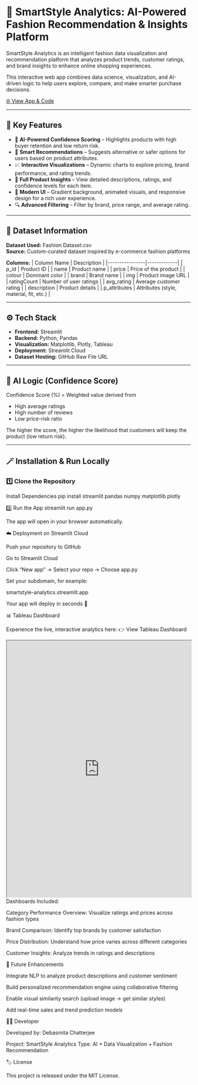 # 🌟 SmartStyle Analytics: AI-Powered Fashion Recommendation & Insights Platform

SmartStyle Analytics is an intelligent fashion data visualization and recommendation platform that analyzes product trends, customer ratings, and brand insights to enhance online shopping experiences.  

This interactive web app combines data science, visualization, and AI-driven logic to help users explore, compare, and make smarter purchase decisions.

[🌐 View App & Code](https://ai-return-assistant-mgjhvkazynfsvdlqe4gcpa.streamlit.app/)

---

## 🚀 Key Features

- 🧠 **AI-Powered Confidence Scoring** – Highlights products with high buyer retention and low return risk.  
- 👗 **Smart Recommendations** – Suggests alternative or safer options for users based on product attributes.  
- 📈 **Interactive Visualizations** – Dynamic charts to explore pricing, brand performance, and rating trends.  
- 💬 **Full Product Insights** – View detailed descriptions, ratings, and confidence levels for each item.  
- 🌈 **Modern UI** – Gradient background, animated visuals, and responsive design for a rich user experience.  
- 🔍 **Advanced Filtering** – Filter by brand, price range, and average rating.  

---

## 🧩 Dataset Information

**Dataset Used:** Fashion Dataset.csv  
**Source:** Custom-curated dataset inspired by e-commerce fashion platforms  

**Columns:**
| Column Name   | Description |
|----------------|-------------|
| p_id | Product ID |
| name | Product name |
| price | Price of the product |
| colour | Dominant color |
| brand | Brand name |
| img | Product image URL |
| ratingCount | Number of user ratings |
| avg_rating | Average customer rating |
| description | Product details |
| p_attributes | Attributes (style, material, fit, etc.) |

---

## ⚙️ Tech Stack

- **Frontend:** Streamlit  
- **Backend:** Python, Pandas  
- **Visualization:** Matplotlib, Plotly, Tableau  
- **Deployment:** Streamlit Cloud  
- **Dataset Hosting:** GitHub Raw File URL  

---

## 🧠 AI Logic (Confidence Score)

Confidence Score (%) = Weighted value derived from  
- High average ratings  
- High number of reviews  
- Low price-risk ratio  

The higher the score, the higher the likelihood that customers will keep the product (low return risk).

---

## 🪄 Installation & Run Locally

### 1️⃣ Clone the Repository

Install Dependencies
pip install streamlit pandas numpy matplotlib plotly

3️⃣ Run the App
streamlit run app.py


The app will open in your browser automatically.

☁️ Deployment on Streamlit Cloud

Push your repository to GitHub

Go to Streamlit Cloud

Click “New app” → Select your repo → Choose app.py

Set your subdomain, for example:

smartstyle-analytics.streamlit.app


Your app will deploy in seconds 🚀

📊 Tableau Dashboard

Experience the live, interactive analytics here:
👉 View Tableau Dashboard

<iframe src="https://public.tableau.com/views/SmartStyleAnalytics/FashionDashboard?:showVizHome=no&:embed=true" width="100%" height="700"></iframe>
Dashboards Included:

Category Performance Overview: Visualize ratings and prices across fashion types

Brand Comparison: Identify top brands by customer satisfaction

Price Distribution: Understand how price varies across different categories

Customer Insights: Analyze trends in ratings and descriptions

🔮 Future Enhancements

Integrate NLP to analyze product descriptions and customer sentiment

Build personalized recommendation engine using collaborative filtering

Enable visual similarity search (upload image → get similar styles)

Add real-time sales and trend prediction models

👩‍💻 Developer

Developed by: Debasmita Chatterjee

Project: SmartStyle Analytics
Type: AI + Data Visualization + Fashion Recommendation

🏷️ License

This project is released under the MIT License.

